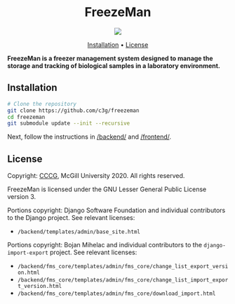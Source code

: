 <h1 align="center">
  FreezeMan
</h1>
<p align="center">
  <a href="https://codecov.io/gh/c3g/freezeman">
    <img src="https://codecov.io/gh/c3g/freezeman/branch/master/graph/badge.svg" />
  </a>
</p>

<p align="center">
  <a href="#installation">Installation</a> •
  <a href="#license">License</a>
</p>

<p>
  <b>
    FreezeMan is a freezer management system designed to manage the storage and tracking of biological samples in a laboratory environment.
  </b>
</p>



## Installation

```bash
# Clone the repository
git clone https://github.com/c3g/freezeman
cd freezeman
git submodule update --init --recursive
```

Next, follow the instructions in [/backend/](./backend/) and
[/frontend/](./frontend/).

## License

Copyright: [CCCG](http://www.computationalgenomics.ca/), McGill University 2020.
All rights reserved.

FreezeMan is licensed under the GNU Lesser General Public License version 3.

Portions copyright: Django Software Foundation and individual
contributors to the Django project. See relevant licenses:

  * `/backend/templates/admin/base_site.html`

Portions copyright: Bojan Mihelac and individual contributors to the 
`django-import-export` project. See relevant licenses:

  * `/backend/fms_core/templates/admin/fms_core/change_list_export_version.html`
  * `/backend/fms_core/templates/admin/fms_core/change_list_import_export_version.html`
  * `/backend/fms_core/templates/admin/fms_core/download_import.html`


